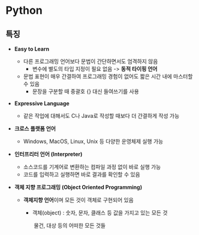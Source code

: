 # Python

## 특징

- **Easy to Learn**
  - 다른 프로그래밍 언어보다 문법이 간단하면서도 엄격하지 않음
    - 변수에 별도의 타입 지정이 필요 없음 -> **동적 타이핑 언어**
  - 문법 표현이 매우 간결하여 프로그래밍 경험이 없어도 짧은 시간 내에 마스터할 수 있음
    - 문장을 구분할 때 중괄호 {} 대신 들여쓰기를 사용



- **Expressive Language**
  - 같은 작업에 대해서도 C나 Java로 작성할 때보다 더 간결하게 작성 가능



- **크로스 플랫폼 언어**
  - Windows, MacOS, Linux, Unix 등 다양한 운영체제 실행 가능



- **인터프리터 언어 (Interpreter)**
  - 소스코드를 기계어로 변환하는 컴파일 과정 없이 바로 실행 가능
  - 코드를 입력하고 실행하면 바로 결과를 확인할 수 있음



- **객체 지향 프로그래밍 (Object Oriented Programming)**

  - **객체지향 언어**이며 모든 것이 객체로 구현되어 있음

    - 객체(object) : 숫자, 문자, 클래스 등 값을 가지고 있는 모든 것

      ​						물건, 대상 등의 어떠한 모든 것들